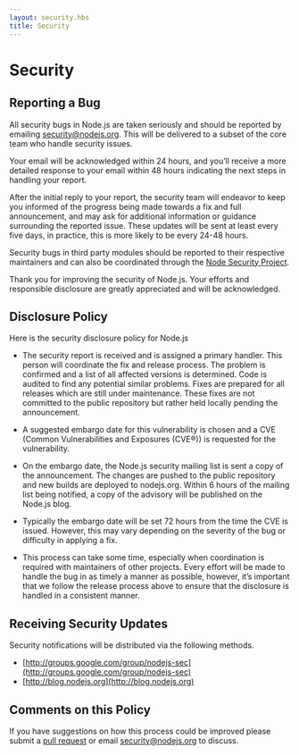 ```yaml
---
layout: security.hbs
title: Security
---
```

# Security

## Reporting a Bug

All security bugs in Node.js are taken seriously and should be reported by emailing [security@nodejs.org](mailto:security@nodejs.org).
This will be delivered to a subset of the core team who handle security issues.

Your email will be acknowledged within 24 hours, and you’ll receive a more detailed response to your email within 48
hours indicating the next steps in handling your report.

After the initial reply to your report, the security team will endeavor to keep you informed of the progress being made
towards a fix and full announcement, and may ask for additional information or guidance surrounding the reported issue.
These updates will be sent at least every five days, in practice, this is more likely to be every 24-48 hours.

Security bugs in third party modules should be reported to their respective maintainers and can also be coordinated
through the [Node Security Project](https://nodesecurity.io).

Thank you for improving the security of Node.js. Your efforts and responsible disclosure are greatly appreciated and
will be acknowledged.


## Disclosure Policy

Here is the security disclosure policy for Node.js

- The security report is received and is assigned a primary handler. This person will coordinate the fix and release
process. The problem is confirmed and a list of all affected versions is determined. Code is audited to find any
potential similar problems. Fixes are prepared for all releases which are still under maintenance. These fixes are not
committed to the public repository but rather held locally pending the announcement.

- A suggested embargo date for this vulnerability is chosen and a CVE (Common Vulnerabilities and  Exposures (CVE®))
is requested for the vulnerability.

- On the embargo date, the Node.js security mailing list is sent a copy of the announcement. The changes are pushed to
the public repository and new builds are deployed to nodejs.org. Within 6 hours of the mailing list being notified, a
copy of the advisory will be published on the Node.js blog.

- Typically the embargo date will be set 72 hours from the time the CVE is issued. However, this may vary depending on
the severity of the bug or difficulty in applying a fix.

- This process can take some time, especially when coordination is required with maintainers of other projects. Every
effort will be made to handle the bug in as timely a manner as possible, however, it’s important that we follow the
release process above to ensure that the disclosure is handled in a consistent manner.


## Receiving Security Updates

Security notifications will be distributed via the following methods.

- [http://groups.google.com/group/nodejs-sec](http://groups.google.com/group/nodejs-sec)
- [http://blog.nodejs.org](http://blog.nodejs.org)


## Comments on this Policy

If you have suggestions on how this process could be improved please submit a [pull request](https://github.com/joyent/node-website)
or email [security@nodejs.org](mailto:security@nodejs.org) to discuss.
